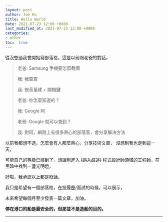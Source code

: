```yaml
---
layout: post
author: Joe Ko
title: Hello World
date: 2021-07-23 12:00 +0800
last_modified_at: 2021-07-23 12:00 +0800
categories:
- other
toc:  true
---
```


從沒想過我會開始寫部落格，這是以前跟老爸的對話，

> 老爸: Samsung 手機要怎麼截圖
>
> 我: 我查查
>
> 我: 按音量建 + 開機鍵
>
> 老爸: 你怎麼知道的？
>
> 我: Google 阿
>
> 老爸: Google 就可以查到？
>
> 我: 對阿，網路上有很多熱心的部落客，會分享解決方法

以前我都想不透，怎麼會有人那麼熱心，分享技術文章，
沒想到我也走到這一天，

可能自己的等級已經到了，想讓剛進入 <del>(誤入歧途)</del> 程式設計師領域的工程師，在黑暗中找到一盞光明燈，

好啦，我承認以上都是廢話，

我只是希望有一個部落格，在投履歷/面試的時候，可以展示，

未來希望每個月至少發表一篇文章，加油。

**停在港口的船是最安全的，但那並不是造船的目的。**



-----
